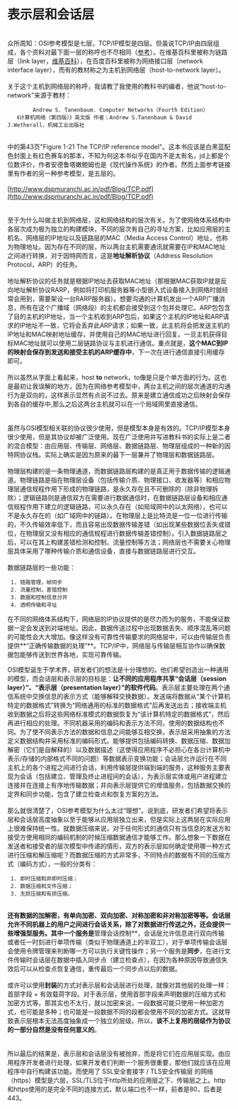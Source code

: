 <!--
 * @Author: your name
 * @Date: 2020-12-18 16:50:47
 * @LastEditTime: 2020-12-22 20:56:58
 * @LastEditors: Please set LastEditors
 * @Description: In User Settings Edit
 * @FilePath: \renai-back-stage-management\src\views\demo\page1\doc.md
-->
# 表示层和会话层


<br />众所周知：OSI参考模型是七层，TCP/IP模型是四层。但虽说TCP/IP由四层组成，各个资料对最下面一层的称呼也不尽相同（[参考](https://en.m.wikipedia.org/wiki/Internet_protocol_suite#Layer_names_and_number_of_layers_in_the_literature)）。在维基百科里被称为链路层（link layer，[维基百科](https://en.m.wikipedia.org/wiki/Internet_protocol_suite)），在百度百科里被称为网络接口层（network interface layer），而有的教材称之为主机到网络层（host-to-network layer）。<br />
<br />关于这个主机到网络层的称呼，我请教了我使用的教科书的编者，他说“host-to-network”来源于教材：<br />

```
		Andrew S. Tanenbaum. Computer Networks（Fourth Edition）
   《计算机网络（第四版）》英文版 作者：Andrew S.Tanenbaum & David J.Wetherall，机械工业出版社
```

<br />中的第43页"Figure 1-21 The TCP/IP reference model"。这本书应该是白黑蓝配色封面上有红色赛车的那本，不知为何这本书似乎在国内不是太有名，jd上都是个位数评价，作者安德鲁塔嫩鲍姆也是《现代操作系统》的作者。然而上面参考链接里有作者的另一种参考模型，是五层的。<br />
<br />[http://www.dspmuranchi.ac.in/pdf/Blog/TCP.pdf](http://www.dspmuranchi.ac.in/pdf/Blog/TCP.pdf)<br />
<br />
<br />至于为什么叫做主机到网络层，这和网络结构的层次有关。为了使网络体系结构中各层次成为极为独立的构建模块，不同的层次有自己的寻址方案，比如应用层的主机名、网络层的IP地址以及链路层的MAC（Media Access Control）地址，也称为物理地址。因为存在不同的层，所以两台主机需要通讯就需要在IP和MAC地址之间进行转换，对于因特网而言，这是**地址解析协议**（Address Resolution Protocol，ARP）的任务。<br />
<br />地址解析协议的任务就是根据IP地址去获取MAC地址（那根据MAC获取IP就是反向地址解析协议RARP，例如将打印机服务器等小型嵌入式设备接入到网络时就经常会用到，需要架设一台RARP服务器）。想要沟通的计算机发出一个ARP广播消息，所有在这个广播域（网络段）的主机都会接受到这个包并处理它。ARP包包含了目的主机的IP地址，当一个主机收到ARP包后，如果这个主机的IP地址和ARP请求的IP地址不一致，它将会丢弃此ARP请求；如果一致，此主机将会把发送主机的IP地址和MAC映射地址缓存，并使用自己的MAC地址进行回复。一旦主机获得目标MAC地址就可以使用二层链路协议与主机进行通信。重点就是，**这个MAC到IP的映射会保存到发送和接受主机的ARP缓存中**，下一次在进行通信直接引用缓存即可。<br />
<br />所以虽然从字面上看起来，host **to** network，to像是只是个单方面的行为。这也是最初让我误解的地方，因为在网络参考模型中，两台主机之间的层次通道的沟通行为是双向的，这样表示显然有点说不过去。原来是建立通信成功之后映射会保存到各自的缓存中,那么之后这两台主机就可以在一个局域网里直接通信。<br />
<br />
<br />虽然与OSI模型相关联的协议很少使用，但是模型本身是有效的。TCP/IP模型本身很少使用，但是其协议却被广泛使用。现在广泛使用并写进教科书的实际上是二者的混合模型：由应用层、传输层、网络层、数据链路层、物理层组成的一种新的因特网协议栈。实际上确实是因为原来的最下一层兼并了物理层和数据链路层。<br />
<br />物理层构建的是一条物理通道，而数据链路层构建的是真正用于数据传输的逻辑通道。物理链路是指在物理层设备（包括传输介质、物理接口、收发器等）和相应物理层通信规程作用下形成的物理链路，是永久存在且不可删除的（除非物理拆除）；逻辑链路则是通信双方在需要进行数据通信时，在数据链路层设备和相应通信规程作用下建立的逻辑链路，可以永久存在（如局域网中的以太网络），也可以不是永久存在的（如广域网中的链路）。在物理层上是比特流是一位一位进行传输的，不久传输效率低下，而且容易出现数据传输差错（如出现某些数据位丢失或错位，在物理层又没有相应的通信规程进行数据传输差错控制）。引入数据链路层之后，可以在其上构建差错检测和控制、流量控制等方法；网络层也不需要关心物理层具体采用了哪种传输介质和通信设备，直接与数据链路层进行交互。<br />
<br />数据链路层的一些功能：<br />

```
 1. 链路管理，帧同步
 2. 流量控制，差错控制
 3. 数据和控制信息分开
 4. 透明传输和寻址
```


在不同的网络体系结构下，网络层的IP协议提供的是尽力而为的服务，不能保证数据一定会发送到对端地址。因此，数据传送过程中出现数据丢失、顺序混乱等问题的可能性会大大增加。像这样没有可靠性传输要求的网络层中，可以由传输层负责提供**“正确传输数据的处理”**。TCP/IP中，网络层与传输层相互协作以确保数据包能够传送到世界各地，实现可靠传输。

OSI模型诞生于学术界，研发者们的想法是十分理想的。他们希望创造出一种通用的模型，而会话层和表示层的目标是：**让不同的应用程序共享“会话层（session layer）”、“表示层（presentation layer）”的软件代码**。表示层主要处理在两个通信系统中交换信息的表示方式（能够解释交换数据）。发送端将数据从“某个计算机特定的数据格式”转换为“网络通用的标准的数据格式”后再发送出去；接收端主机收到数据之后将这些网络标准模式的数据恢复为“该计算机特定的数据格式”，然后再进行相应的处理。不同机器采用的编码和表示方法不同，使用的数据结构也不同。为了使不同表示方法的数据和信息之间能够互相交换，表示层采用抽象的方法定义数据结构并采用标准的编码形式。能够提供包括编码转换、数据压缩、数据加解密（它们是自解释的）以及数据描述（这使得应用程序不必担心在各台计算机中表示/存储的内部格式不同的问题）等数据表示变换功能；会话层允许运行在不同主机上的各个进程之间进行会话，利用传输层提供端到端的服务，这种服务主要表现为会话（包括建立、管理及终止进程间的会话），为表示层实体或用户进程建立连接并在连接上有序地传输数据；并向表示层提供它的增值服务，包括数据交换的定界和同步功能，包含了建立检查点和恢复方案的方法。<br />
<br />那么就很清楚了，OSI参考模型为什么太过“理想”。说到底，研发者们希望将表示层和会话层高度抽象以至于能够从应用层独立出来，但是实际上这两层在实际应用上很难保持统一性。就数据压缩来说，对于任何形式的通信只有当信息的发送方和接受方使用相同的编码机制的时候压缩数据通信才能够工作。那么想象一下数据在发送者和接受者的层次模型中传递的情形，双方的表示层如何确定使用哪一种方式进行压缩和解压缩呢？而数据压缩的方式非常多，不同特点的数据有不同的压缩方式（编码方式），一般的分类有：<br />

```
 1. 即时压缩和非即时压缩；
 2. 数据压缩和文件压缩；
 3. 无损压缩和有损压缩。
```
**<br />还有数据的加解密，有单向加密、双向加密、对称加密和非对称加密等等。会话层允许不同机器上的用户之间进行会话关系，除了对数据进行传送之外，还会提供一些增强型服务。其中一个服务是**管理会话控制**，会话层允许信息进行双向传输或者任一时刻进行单项传输（类似于物理通道上的半双工），对于单项传输会话层会使用令牌管理来判断哪一方可以执行关键性操作；另一个服务是**同步**，在进行文件传输时会话层在数据中插入同步点（建立检查点），在因为各种原因导致通信失效后可以从检查点恢复通信，重传最后一个同步点以后的数据。<br />
<br />或许可以使用**封装**的方式对表示层和会话层进行处理，就像对其他层的处理一样：首部字段 + 有效载荷字段。对于表示层，使用首部字段来声明数据的压缩方式和加密方式等。那其实也不太行，就以加密来说，一段数据可能只使用一种加密方式，也可能是多种；也可能是一段数据不同的段都会使用不同的加密方式。这就导致表示层根本无法高度抽象成一个独立的层级。所以，**谈不上复用的层级作为协议的一部分自然是没有任何意义的**。<br />
<br />
<br />所以最后的结果是，表示层和会话层没有被抛弃，而是将它们在应用层实现。由应用程序开发者进行处理，如果开发者们判断一个服务很重要，那他们就应该在应用程序中自行构建该功能。而使用了 SSL安全套接字 / TLS安全传输层 的网络（https）模型是六层，SSL/TLS位于http所处的应用层之下、传输层之上。http和https使用的是完全不同的连接方式，默认端口也不一样，前者是80，后者是443。

